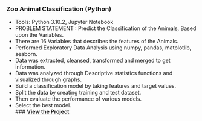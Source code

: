 ### Zoo Animal Classification (Python)
<ul>
<li>Tools: Python 3.10.2, Jupyter Notebook </li>
<li>PROBLEM STATEMENT : Predict the Classification of the Animals, Based upon the Variables.</li>
<li>There are 16 Variables that describes the features of the Animals.</li>
<li>Performed Exploratory Data Analysis using numpy, pandas, matplotlib, seaborn. </li>
<li>Data was extracted, cleansed, transformed and merged to get information.</li> 
<li>Data was analyzed through Descriptive statistics functions and visualized through graphs.</li>
<li>Build a classification model by taking features and target values.</li> 
<li>Split the data by creating training and test dataset.</li> 
<li>Then evaluate the performance of various models.</li> 
<li>Select the best model.</li> 
### <a href="https://github.com/xavierina12/Data-Analytics/tree/main/Projects/2.%20Machine%20Learning%20Project/Zoo%20Animal%20Classification%20(Python)">
<b>View the Project</b></a>
</ul>
